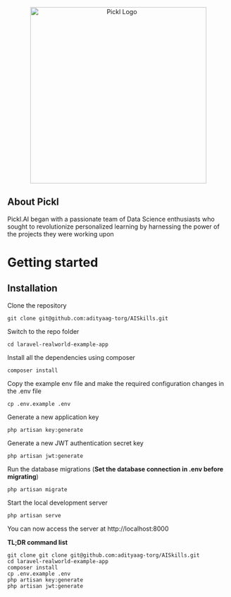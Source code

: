 <p align="center"><a href="https://laravel.com" target="_blank"><img src="https://www.pickl.ai/assets/images/pickl-logo.svg" width="400" alt="Pickl Logo"></a></p>


## About Pickl

Pickl.AI began with a passionate team of Data Science enthusiasts who sought to revolutionize personalized learning by harnessing the power of the projects they were working upon

# Getting started

## Installation

Clone the repository

    git clone git@github.com:adityaag-torg/AISkills.git

Switch to the repo folder

    cd laravel-realworld-example-app

Install all the dependencies using composer

    composer install

Copy the example env file and make the required configuration changes in the .env file

    cp .env.example .env

Generate a new application key

    php artisan key:generate

Generate a new JWT authentication secret key

    php artisan jwt:generate

Run the database migrations (**Set the database connection in .env before migrating**)

    php artisan migrate

Start the local development server

    php artisan serve

You can now access the server at http://localhost:8000

**TL;DR command list**

    git clone git clone git@github.com:adityaag-torg/AISkills.git
    cd laravel-realworld-example-app
    composer install
    cp .env.example .env
    php artisan key:generate
    php artisan jwt:generate 